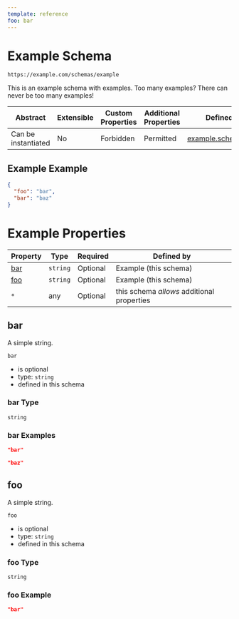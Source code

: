 ```yaml
---
template: reference
foo: bar
---
```


# Example Schema

```
https://example.com/schemas/example
```

This is an example schema with examples. Too many examples? There can never be too many examples!

| Abstract | Extensible | Custom Properties | Additional Properties | Defined In |
|----------|------------|-------------------|-----------------------|------------|
| Can be instantiated | No | Forbidden | Permitted | [example.schema.json](example.schema.json) |

## Example Example
```json
{
  "foo": "bar",
  "bar": "baz"
}
```

# Example Properties

| Property | Type | Required | Defined by |
|----------|------|----------|------------|
| [bar](#bar) | `string` | Optional | Example (this schema) |
| [foo](#foo) | `string` | Optional | Example (this schema) |
| `*` | any | Optional | this schema *allows* additional properties |

## bar

A simple string.

`bar`
* is optional
* type: `string`
* defined in this schema

### bar Type


`string`





### bar Examples

```json
"bar"
```

```json
"baz"
```



## foo

A simple string.

`foo`
* is optional
* type: `string`
* defined in this schema

### foo Type


`string`





### foo Example

```json
"bar"
```

